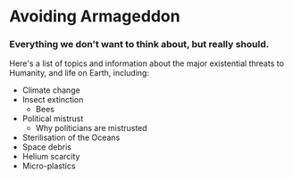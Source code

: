 # Avoiding Armageddon
### Everything we don't want to think about, but really should.

Here's a list of topics and information about the major existential threats 
to Humanity, and life on Earth, including:

* Climate change
* Insect extinction
    * Bees
* Political mistrust
    * Why politicians are mistrusted
* Sterilisation of the Oceans
* Space debris
* Helium scarcity
* Micro-plastics

 


